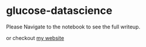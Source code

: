 # glucose-datascience
Please Navigate to the notebook to see the full writeup.

or checkout [my website](https://dddiaz.com/post/glucose-datascience)